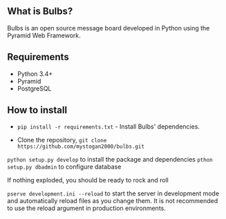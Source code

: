 ## What is Bulbs?
Bulbs is an open source message board developed in Python using the Pyramid Web Framework. 


## Requirements
* Python 3.4+
* Pyramid
* PostgreSQL

## How to install

* `pip install -r requirements.txt` - Install Bulbs' dependencies.

* Clone the repository, `git clone https://github.com/mystogan2000/bulbs.git`

`python setup.py develop` to install the package and dependencies
`pthon setup.py dbadmin` to configure database

If nothing exploded, you should be ready to rock and roll

`pserve development.ini --reload` to start the server in development mode and automatically reload files as you change them. It is not recommended to use the reload argument in production environments.
